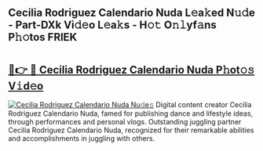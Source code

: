 ## Cecilia Rodriguez Calendario Nuda L𝚎a𝚔ed N𝚞𝚍e - Part-DXk Vi𝚍𝚎o L𝚎a𝚔s - H𝚘𝚝 O𝚗𝚕yf𝚊ns P𝚑𝚘tos FRlEK

# <h2><a href="http://kf8m4k.oniu.top/?m=Cecilia+Rodriguez+Calendario+Nuda">🔗👉 🔴 Cecilia Rodriguez Calendario Nuda P𝚑ot𝚘𝚜 V𝚒d𝚎o</a></h2>

[![Cecilia Rodriguez Calendario Nuda Nu𝚍e𝚜](https://i.imgur.com/0qMVB7G.gif)](http://kf8m4k.oniu.top/?m=Cecilia+Rodriguez+Calendario+Nuda)
Digital content creator Cecilia Rodriguez Calendario Nuda, famed for publishing dance and lifestyle ideas, through performances and personal vlogs. Outstanding juggling partner Cecilia Rodriguez Calendario Nuda, recognized for their remarkable abilities and accomplishments in juggling with others.  
